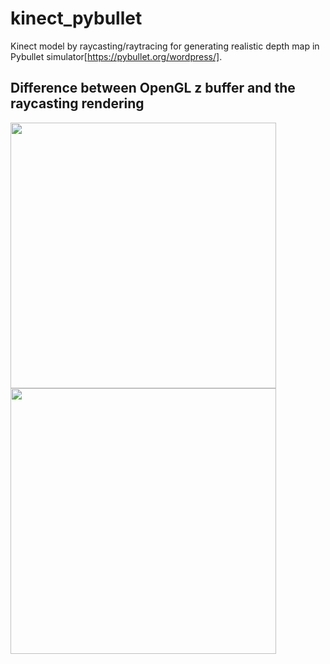 # kinect_pybullet
Kinect model by raycasting/raytracing for generating realistic depth map in Pybullet simulator[https://pybullet.org/wordpress/].

## Difference between OpenGL z buffer and the raycasting rendering
<img src="https:github/NormanMarlier/kinect_pybullet/images/r2d2_kinect.png" width="425"/> <img src="https:github/NormanMarlier/kinect_pybullet/images/r2d2_opengl.png" width="425"/>


